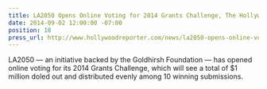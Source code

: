 ```yaml
---
title: LA2050 Opens Online Voting for 2014 Grants Challenge, The Hollywood Reporter
date: 2014-09-02 12:00:00 -07:00
position: 18
press_url: http://www.hollywoodreporter.com/news/la2050-opens-online-voting-2014-729662
---
```


LA2050 — an initiative backed by the Goldhirsh Foundation — has opened online voting for its 2014 Grants Challenge, which will see a total of $1 million doled out and distributed evenly among 10 winning submissions.
